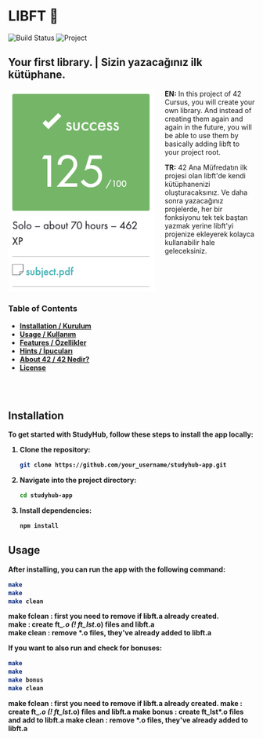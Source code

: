 # LIBFT 🐢

![Build Status](https://img.shields.io/badge/build-passing-brightgreen)
![Project](https://img.shields.io/badge/beldemir/-libft-green)

## Your first library. | Sizin yazacağınız ilk kütüphane.

<img align="left" width="300" style="max-width: 100%; height: auto; margin-right: 20px;" src="https://github.com/berkeldemir/libft/blob/main/srcs/screenshot.png" alt="Libft Image">

**EN:** In this project of 42 Cursus, you will create your own library. And instead of creating them again and again in the future, you will be able to use them by basically adding libft to your project root.

**TR:** 42 Ana Müfredatın ilk projesi olan libft'de kendi kütüphanenizi oluşturacaksınız. Ve daha sonra yazacağınız projelerde, her bir fonksiyonu tek tek baştan yazmak yerine libft'yi projenize ekleyerek kolayca kullanabilir hale geleceksiniz.

<br clear="left"/>

### <strong>Table of Contents<strong>
-  [Installation / Kurulum](#installation)
-  [Usage / Kullanım](#usage)
-  [Features / Özellikler](#features)
-  [Hints / İpucuları](#hints)
-  [About 42 / 42 Nedir?](#aboutft)
-  [License](#license)

<br> <br>
## Installation

To get started with StudyHub, follow these steps to install the app locally:

1. Clone the repository:
    ```bash
    git clone https://github.com/your_username/studyhub-app.git
    ```
2. Navigate into the project directory:
    ```bash
    cd studyhub-app
    ```
3. Install dependencies:
    ```bash
    npm install
    ```

## Usage

After installing, you can run the app with the following command:

```bash
make
make
make clean
```
**make fclean** : first you need to remove if libft.a already created. <br>
**make** : create ft_*.o (! ft_lst*.o) files and libft.a <br>
**make clean**  : remove *.o files, they've already added to libft.a

If you want to also run and check for bonuses: 

```bash
make
make
make bonus
make clean
```
**make fclean** : first you need to remove if libft.a already created.
**make** : create ft_*.o (! ft_lst*.o) files and libft.a
**make bonus** : create ft_lst*.o files and add to libft.a
**make clean** : remove *.o files, they've already added to libft.a
